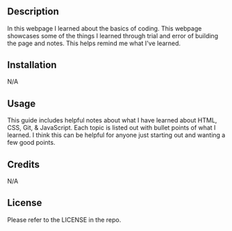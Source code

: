 # <Prework Study Guide Training Webpage>

## Description

In this webpage I learned about the basics of coding. This webpage showcases some of the things I learned through trial and error of building the page and notes. This helps remind me what I've learned.


## Installation

N/A

## Usage

This guide includes helpful notes about what I have learned about HTML, CSS, Git, & JavaScript. Each topic is listed out with bullet points of what I learned. I think this can be helpful for anyone just starting out and wanting a few good points.

## Credits

N/A

## License

Please refer to the LICENSE in the repo.